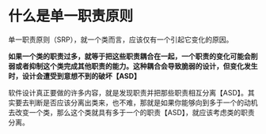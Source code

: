 # 什么是单一职责原则
单一职责原则（SRP），就一个类而言，应该仅有一个引起它变化的原因。

**如果一个类的职责过多，就等于把这些职责耦合在一起，一个职责的变化可能会削弱或者抑制这个类完成其他职责的能力。这种耦合会导致脆弱的设计，但变化发生时，设计会遭受到意想不到的破坏【ASD】**

软件设计真正要做的许多内容，就是发现职责并把那些职责相互分离【ASD】。其实要去判断是否应该分离出类来，也不难，那就是如果你能够向到多于一个的动机去改变一个类，那么这个类就具有多于一个的职责【ASD】，就应该考虑类的职责分离。



